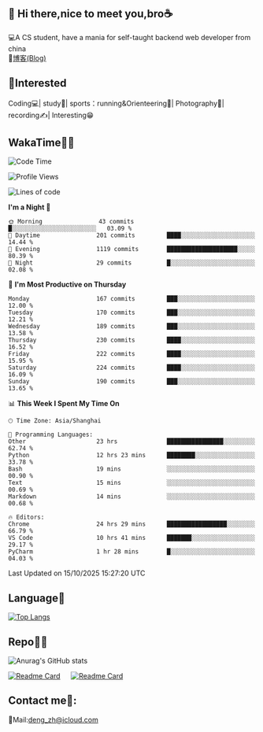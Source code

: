 👋 Hi there,nice to meet you,bro☕
---
💻A CS student, have a mania for self-taught backend web developer from china   
📌[博客(Blog)](https://github.com/HealUP/MyBlog)

 <!-- waka-box start -->
 <!-- waka-box end -->
 
🧲**Interested**
--
Coding💻| study📖| sports：running&Orienteering🏃‍| Photography📸| recording✍️| Interesting😁

WakaTime👨‍💻
---
<!--START_SECTION:waka-->
![Code Time](http://img.shields.io/badge/Code%20Time-3%2C720%20hrs%2028%20mins-blue)

![Profile Views](http://img.shields.io/badge/Profile%20Views-0-blue)

![Lines of code](https://img.shields.io/badge/From%20Hello%20World%20I%27ve%20Written-205.1%20thousand%20lines%20of%20code-blue)

**I'm a Night 🦉** 

```text
🌞 Morning                43 commits          █░░░░░░░░░░░░░░░░░░░░░░░░   03.09 % 
🌆 Daytime                201 commits         ████░░░░░░░░░░░░░░░░░░░░░   14.44 % 
🌃 Evening                1119 commits        ████████████████████░░░░░   80.39 % 
🌙 Night                  29 commits          █░░░░░░░░░░░░░░░░░░░░░░░░   02.08 % 
```
📅 **I'm Most Productive on Thursday** 

```text
Monday                   167 commits         ███░░░░░░░░░░░░░░░░░░░░░░   12.00 % 
Tuesday                  170 commits         ███░░░░░░░░░░░░░░░░░░░░░░   12.21 % 
Wednesday                189 commits         ███░░░░░░░░░░░░░░░░░░░░░░   13.58 % 
Thursday                 230 commits         ████░░░░░░░░░░░░░░░░░░░░░   16.52 % 
Friday                   222 commits         ████░░░░░░░░░░░░░░░░░░░░░   15.95 % 
Saturday                 224 commits         ████░░░░░░░░░░░░░░░░░░░░░   16.09 % 
Sunday                   190 commits         ███░░░░░░░░░░░░░░░░░░░░░░   13.65 % 
```


📊 **This Week I Spent My Time On** 

```text
🕑︎ Time Zone: Asia/Shanghai

💬 Programming Languages: 
Other                    23 hrs              ████████████████░░░░░░░░░   62.74 % 
Python                   12 hrs 23 mins      ████████░░░░░░░░░░░░░░░░░   33.78 % 
Bash                     19 mins             ░░░░░░░░░░░░░░░░░░░░░░░░░   00.90 % 
Text                     15 mins             ░░░░░░░░░░░░░░░░░░░░░░░░░   00.69 % 
Markdown                 14 mins             ░░░░░░░░░░░░░░░░░░░░░░░░░   00.68 % 

🔥 Editors: 
Chrome                   24 hrs 29 mins      █████████████████░░░░░░░░   66.79 % 
VS Code                  10 hrs 41 mins      ███████░░░░░░░░░░░░░░░░░░   29.17 % 
PyCharm                  1 hr 28 mins        █░░░░░░░░░░░░░░░░░░░░░░░░   04.03 % 
```


 Last Updated on 15/10/2025 15:27:20 UTC
<!--END_SECTION:waka-->

Language🚀
---
[![Top Langs](https://github-readme-stats.vercel.app/api/top-langs/?username=HealUP&layout=compact&hide_border=true)](https://github.com/HealUP)

Repo🧑‍💻
---
![Anurag's GitHub stats](https://github-readme-stats.vercel.app/api?username=HealUP&count_private=true&show_icons=true&theme=gruvbox&hide_border=true) 

[![Readme Card](https://github-readme-stats.vercel.app/api/pin/?username=HealUP&repo=InternetEy&theme=transparent)](https://github.com/HealUP/InternetEy) &emsp;
[![Readme Card](https://github-readme-stats.vercel.app/api/pin/?username=HealUP&repo=CampusExperience&theme=transparent)](https://github.com/HealUP/CampusExperience)


Contact me📱:
---
📮Mail:deng_zh@icloud.com  
